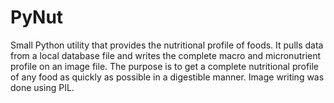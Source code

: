# PyNut

Small Python utility that provides the nutritional profile of foods.
It pulls data from a local database file and writes the complete macro
and micronutrient profile on an image file. The purpose is to get a
complete nutritional profile of any food as quickly as possible in a
digestible manner. Image writing was done using PIL.
